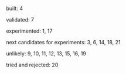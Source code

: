 built: 4

validated: 7

experimented: 1, 17

next candidates for experiments: 3, 6, 14, 18, 21

unlikely: 9, 10, 11, 12, 13, 15, 16, 19

tried and rejected: 20